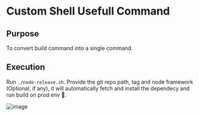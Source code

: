 # Custom Shell Usefull Command

## Purpose
To convert build command into a single command.

## Execution
Run `./node-release.sh`. Provide the git repo path, tag and node framework (Optional, if any), it will automatically fetch and install the dependecy and run build on prod env 🎉.

![image](https://github.com/prateek9958/git-shell/blob/main/images/cmd.png)
